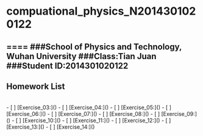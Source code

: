 # compuational_physics_N2014301020122
====
###School of Physics and Technology, Wuhan University
###Class:Tian Juan
###Student ID:2014301020122
------
## Homework List
<br>
- [ ] [Exercise_03:]()
- [ ] [Exercise_04:]()
- [ ] [Exercise_05:]()
- [ ] [Exercise_06:]()
- [ ] [Exercise_07:]()
- [ ] [Exercise_08:]()
- [ ] [Exercise_09:]()
- [ ] [Exercise_10:]()
- [ ] [Exercise_11:]()
- [ ] [Exercise_12:]()
- [ ] [Exercise_13:]()
- [ ] [Exercise_14:]()

